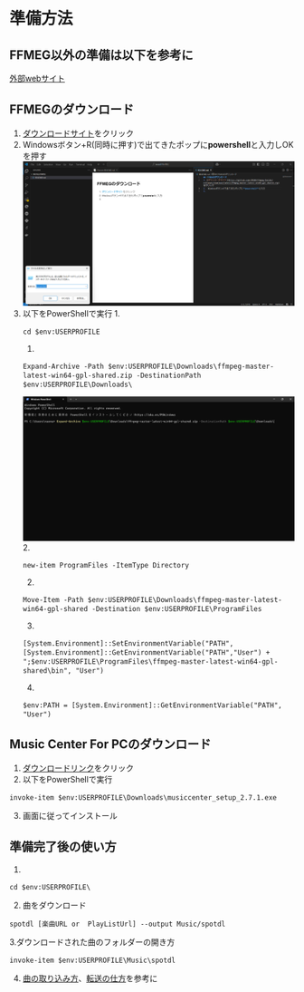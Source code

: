# 準備方法
## FFMEG以外の準備は以下を参考に
[外部webサイト](https://studentwalker.com/spotdl)
## FFMEGのダウンロード
1. [ダウンロードサイト](https://github.com//BtbN/FFmpeg-Builds/releases/download/latest/ffmpeg-master-latest-win64-gpl-shared.zip)をクリック
2. Windowsボタン+R(同時に押す)で出てきたポップに**powershell**と入力しOKを押す
   ![画面1](/images/executeBox.png)
3. 以下をPowerShellで実行
   1.
   ```
   cd $env:USERPROFILE
   ``` 
   1. 
    ```
    Expand-Archive -Path $env:USERPROFILE\Downloads\ffmpeg-master-latest-win64-gpl-shared.zip -DestinationPath $env:USERPROFILE\Downloads\
    ```
    ![画面2](/images/expandArchive.png)
    2.
    ```
    new-item ProgramFiles -ItemType Directory
    ```
    2.
    ```
    Move-Item -Path $env:USERPROFILE\Downloads\ffmpeg-master-latest-win64-gpl-shared -Destination $env:USERPROFILE\ProgramFiles
    ```
    3.
    ```
    [System.Environment]::SetEnvironmentVariable("PATH", [System.Environment]::GetEnvironmentVariable("PATH","User") + ";$env:USERPROFILE\ProgramFiles\ffmpeg-master-latest-win64-gpl-shared\bin", "User")
    ```
    4.
    ```
    $env:PATH = [System.Environment]::GetEnvironmentVariable("PATH", "User")
    ```
## Music Center For PCのダウンロード
1. [ダウンロードリンク](https://info.update.sony.net/PP002/MusicCenterForPcSSL/contents/0014/musiccenter_setup_2.7.1.exe)をクリック
2.  以下をPowerShellで実行
```
invoke-item $env:USERPROFILE\Downloads\musiccenter_setup_2.7.1.exe
```
3. 画面に従ってインストール

## 準備完了後の使い方
1. 
```
cd $env:USERPROFILE\
```
2. 曲をダウンロード
```
spotdl [楽曲URL or  PlayListUrl] --output Music/spotdl
```
3.ダウンロードされた曲のフォルダーの開き方
```
invoke-item $env:USERPROFILE\Music\spotdl
```
4.  [曲の取り込み方](https://knowledge.support.sony.jp/electronics/support/articles/MC4PC020041)、[転送の仕方](https://knowledge.support.sony.jp/electronics/support/articles/MC4PC020056)を参考に